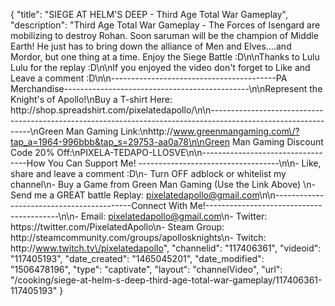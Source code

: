{
    "title": "SIEGE AT HELM'S DEEP - Third Age Total War Gameplay",
    "description": "Third Age Total War Gameplay - The Forces of Isengard are mobilizing to destroy Rohan.  Soon saruman will be the champion of Middle Earth!  He just has to bring down the alliance of Men and Elves....and Mordor, but one thing at a time. Enjoy the Siege Battle :D\n\nThanks to Lulu Lulu for the replay :D\n\nIf you enjoyed the video don't forget to Like and Leave a comment :D\n\n-----------------------------------------PA Merchandise----------------------------------------------\n\nRepresent the Knight's of Apollo!\nBuy a T-shirt Here: http:\/\/shop.spreadshirt.com\/pixelatedapollo\/\n\n---------------------------------------------------------------------------------------------------------------\nGreen Man Gaming Link:\nhttp:\/\/www.greenmangaming.com\/?tap_a=1964-996bbb&tap_s=29753-aa0a78\n\nGreen Man Gaming Discount Code 20% Off:\nPIXELA-TEDAPO-LLOSVE\n\n----------------------------------How You Can Support Me! -----------------------------------\n\n- Like, share and leave a comment :D\n- Turn OFF adblock or whitelist my channel\n- Buy a Game from Green Man Gaming (Use the Link Above) \n- Send me a GREAT battle Replay: pixelatedapollo@gmail.com\n\n------------------------------------------Connect With Me!-----------------------------------------\n\n- Email: pixelatedapollo@gmail.com\n- Twitter: https:\/\/twitter.com\/PixelatedApollo\n- Steam Group:  http:\/\/steamcommunity.com\/groups\/apollosknights\n- Twitch: http:\/\/www.twitch.tv\/pixelatedapollo",
    "channelid": "117406361",
    "videoid": "117405193",
    "date_created": "1465045201",
    "date_modified": "1506478196",
    "type": "captivate",
    "layout": "channelVideo",
    "url": "\/cooking\/siege-at-helm-s-deep-third-age-total-war-gameplay\/117406361-117405193"
}